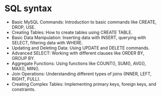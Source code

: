 # SQL syntax

- Basic MySQL Commands: Introduction to basic commands like CREATE, DROP, USE.
- Creating Tables: How to create tables using CREATE TABLE.
- Basic Data Manipulation: Inserting data with INSERT, querying with SELECT, filtering data with WHERE.
- Updating and Deleting Data: Using UPDATE and DELETE commands.
- Advanced SELECT: Working with different clauses like ORDER BY, GROUP BY.
- Aggregate Functions: Using functions like COUNT(), SUM(), AVG(), MAX(), MIN().
- Join Operations: Understanding different types of joins (INNER, LEFT, RIGHT, FULL).
- Creating Complex Tables: Implementing primary keys, foreign keys, and constraints.
